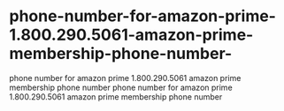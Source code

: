 # phone-number-for-amazon-prime-1.800.290.5061-amazon-prime-membership-phone-number-
phone number for amazon prime 1.800.290.5061 amazon prime membership phone number  phone number for amazon prime 1.800.290.5061 amazon prime membership phone number 
